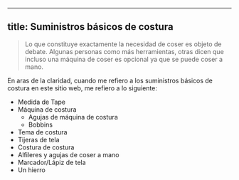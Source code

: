***

## title: Suministros básicos de costura

> Lo que constituye exactamente la necesidad de coser es objeto de debate. Algunas personas como más herramientas, otras dicen que incluso una máquina de coser es opcional ya que se puede coser a mano.

En aras de la claridad, cuando me refiero a los suministros básicos de costura en este sitio web, me refiero a lo siguiente:

*   Medida de Tape
*   Máquina de costura
    *   Agujas de máquina de costura
    *   Bobbins
*   Tema de costura
*   Tijeras de tela
*   Costura de costura
*   Alfileres y agujas de coser a mano
*   Marcador/Lápiz de tela
*   Un hierro
